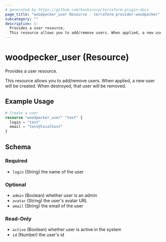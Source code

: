 ```yaml
---
# generated by https://github.com/hashicorp/terraform-plugin-docs
page_title: "woodpecker_user Resource - terraform-provider-woodpecker"
subcategory: ""
description: |-
  Provides a user resource.
  This resource allows you to add/remove users. When applied, a new user will be created. When destroyed, that user will be removed.
---
```


# woodpecker_user (Resource)

Provides a user resource.


This resource allows you to add/remove users. When applied, a new user will be created. When destroyed, that user will be removed.

## Example Usage

```terraform
# Create a user
resource "woodpecker_user" "test" {
  login = "test"
  email = "test@localhost"
}
```

<!-- schema generated by tfplugindocs -->
## Schema

### Required

- `login` (String) the name of the user

### Optional

- `admin` (Boolean) whether user is an admin
- `avatar` (String) the user's avatar URL
- `email` (String) the email of the user

### Read-Only

- `active` (Boolean) whether user is active in the system
- `id` (Number) the user's id
